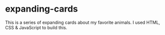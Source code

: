 # expanding-cards
This is a series of expanding cards about my favorite animals. I used HTML, CSS & JavaScript to build this. 
